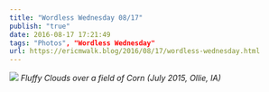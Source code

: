 ```yaml
---
title: "Wordless Wednesday 08/17"
publish: "true"
date: 2016-08-17 17:21:49
tags: "Photos", "Wordless Wednesday"
url: https://ericmwalk.blog/2016/08/17/wordless-wednesday.html
---
```


![](https://ericmwalk.blog/uploads/2022/0027de73eb.jpg)
*Fluffy Clouds over a field of Corn (July 2015, Ollie, IA)*